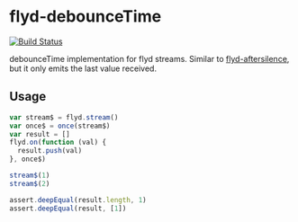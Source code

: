 # flyd-debounceTime
[![Build Status](https://travis-ci.org/bertofer/flyd-once.svg?branch=master)](https://travis-ci.org/bertofer/flyd-once)

debounceTime implementation for flyd streams. Similar to [flyd-aftersilence](https://github.com/paldepind/flyd/tree/master/module/aftersilence), but it only emits the last value received.

## Usage
```javascript
var stream$ = flyd.stream()
var once$ = once(stream$)
var result = []
flyd.on(function (val) {
  result.push(val)
}, once$)

stream$(1)
stream$(2)

assert.deepEqual(result.length, 1)
assert.deepEqual(result, [1])
```